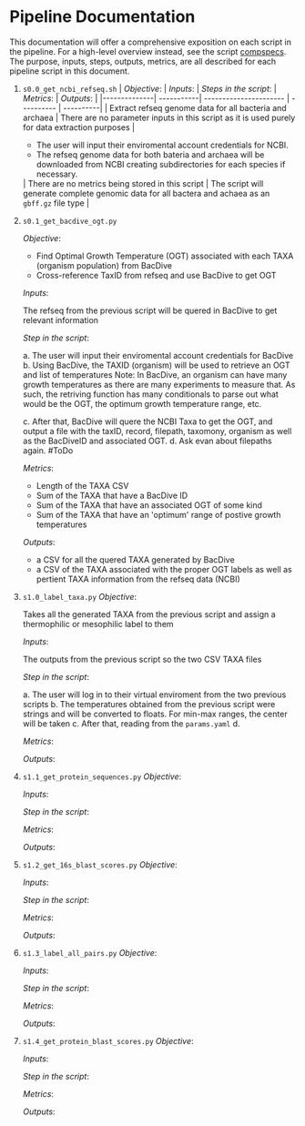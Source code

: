 # Pipeline Documentation

This documentation will offer a comprehensive exposition on each script in the pipeline. For a high-level overview instead, see the script [compspecs](../compspec/pipeline_components.md). The purpose, inputs, steps, outputs, metrics, are all described for each pipeline script in this document.

1. `s0.0_get_ncbi_refseq.sh`
   | _Objective_: | _Inputs_: | _Steps in the script_: | _Metrics_: | _Outputs_: |
   |--------------| -----------| ---------------------- | ---------- | ----------|
   | Extract refseq genome data for all bacteria and archaea | There are no parameter inputs in this script as it is used purely for data extraction purposes | <ul><li>The user will input their enviromental account credentials for NCBI.</li> <li>The refseq genome data for both bateria and archaea will be downloaded from NCBI creating subdirectories for each species if necessary.</li></ul> | There are no metrics being stored in this script | The script will generate complete genomic data for all bactera and achaea as an `gbff.gz` file type |

2. `s0.1_get_bacdive_ogt.py`

   _Objective_:

   - Find Optimal Growth Temperature (OGT) associated with each TAXA (organism population) from BacDive
   - Cross-reference TaxID from refseq and use BacDive to get OGT

   _Inputs_:

   The refseq from the previous script will be quered in BacDive to get relevant information

   _Step in the script_:

   a. The user will input their enviromental account credentials for BacDive
   b. Using BacDive, the TAXID (organism) will be used to retrieve an OGT and list of temperatures
   Note:
   In BacDive, an organism can have many growth temperatures as there are many experiments to measure that. As such, the retriving function has many conditionals to parse out what would be the OGT, the optimum growth temperature range, etc.

   c. After that, BacDive will quere the NCBI Taxa to get the OGT, and output a file with the taxID, record, filepath, taxomony, organism as well as the BacDiveID and associated OGT.
   d. Ask evan about filepaths again. #ToDo

   _Metrics_:

   - Length of the TAXA CSV
   - Sum of the TAXA that have a BacDive ID
   - Sum of the TAXA that have an associated OGT of some kind
   - Sum of the TAXA that have an 'optimum' range of postive growth temperatures

   _Outputs_:

   - a CSV for all the quered TAXA generated by BacDive
   - a CSV of the TAXA associated with the proper OGT labels as well as pertient TAXA information from the refseq data (NCBI)

3. `s1.0_label_taxa.py`
   _Objective_:

   Takes all the generated TAXA from the previous script and assign a thermophilic or mesophilic label to them

   _Inputs_:

   The outputs from the previous script so the two CSV TAXA files

   _Step in the script_:

   a. The user will log in to their virtual enviroment from the two previous scripts
   b. The temperatures obtained from the previous script were strings and will be converted to floats. For min-max ranges, the center will be taken
   c. After that, reading from the `params.yaml`
   d.

   _Metrics_:

   _Outputs_:

4. `s1.1_get_protein_sequences.py`
   _Objective_:

   _Inputs_:

   _Step in the script_:

   _Metrics_:

   _Outputs_:

5. `s1.2_get_16s_blast_scores.py`
   _Objective_:

   _Inputs_:

   _Step in the script_:

   _Metrics_:

   _Outputs_:

6. `s1.3_label_all_pairs.py`
   _Objective_:

   _Inputs_:

   _Step in the script_:

   _Metrics_:

   _Outputs_:

7. `s1.4_get_protein_blast_scores.py`
   _Objective_:

   _Inputs_:

   _Step in the script_:

   _Metrics_:

   _Outputs_:
